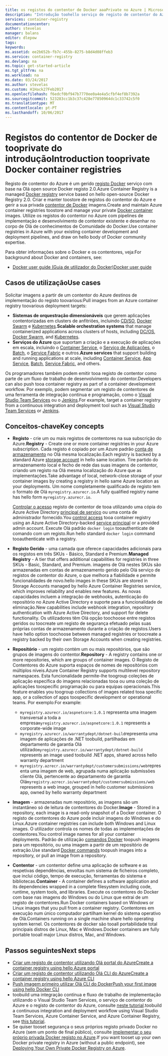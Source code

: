 ```yaml
---
title: os registos do contentor de Docker aaaPrivate no Azure | Microsoft Docs
description: "Introdução toohello serviço de registo de contentor do Azure, fornecendo baseados na nuvem geridos, os registos do Docker privados."
services: container-registry
documentationcenter: 
author: stevelas
manager: balans
editor: dlepow
tags: 
keywords: 
ms.assetid: ee2b652b-fb7c-455b-8275-b8d4d08ffeb3
ms.service: container-registry
ms.devlang: na
ms.topic: get-started-article
ms.tgt_pltfrm: na
ms.workload: na
ms.date: 03/24/2017
ms.author: stevelas
ms.custom: H1Hack27Feb2017
ms.openlocfilehash: f6edcf0bf947b7770ee0a4e4a5cfbf4ef8b7392a
ms.sourcegitcommit: 523283cc1b3c37c428e77850964dc1c33742c5f0
ms.translationtype: MT
ms.contentlocale: pt-PT
ms.lasthandoff: 10/06/2017
---
```

# <a name="introduction-tooprivate-docker-container-registries"></a><span data-ttu-id="4a951-103">Registos do contentor de Docker de tooprivate do introdução</span><span class="sxs-lookup"><span data-stu-id="4a951-103">Introduction tooprivate Docker container registries</span></span>


<span data-ttu-id="4a951-104">Registo de contentor do Azure é um gerido [registo Docker](https://docs.docker.com/registry/) serviço com base na Olá open source Docker registo 2.0.</span><span class="sxs-lookup"><span data-stu-id="4a951-104">Azure Container Registry is a managed [Docker registry](https://docs.docker.com/registry/) service based on hello open-source Docker Registry 2.0.</span></span> <span data-ttu-id="4a951-105">Criar e manter toostore de registos do contentor do Azure e gerir a sua privada [contentor de Docker](https://www.docker.com/what-docker) imagens.</span><span class="sxs-lookup"><span data-stu-id="4a951-105">Create and maintain Azure container registries toostore and manage your private [Docker container](https://www.docker.com/what-docker) images.</span></span> <span data-ttu-id="4a951-106">Utilize os registos do contentor no Azure com pipelines de implementação e desenvolvimento de contentor existente e desenhar no corpo de Olá de conhecimentos de Comunidade do Docker.</span><span class="sxs-lookup"><span data-stu-id="4a951-106">Use container registries in Azure with your existing container development and deployment pipelines, and draw on hello body of Docker community expertise.</span></span>

<span data-ttu-id="4a951-107">Para obter informações sobre o Docker e os contentores, veja:</span><span class="sxs-lookup"><span data-stu-id="4a951-107">For background about Docker and containers, see:</span></span>

* [<span data-ttu-id="4a951-108">Docker user guide (Guia de utilizador do Docker)</span><span class="sxs-lookup"><span data-stu-id="4a951-108">Docker user guide</span></span>](https://docs.docker.com/engine/userguide/)




## <a name="use-cases"></a><span data-ttu-id="4a951-109">Casos de utilização</span><span class="sxs-lookup"><span data-stu-id="4a951-109">Use cases</span></span>
<span data-ttu-id="4a951-110">Solicitar imagens a partir de um contentor do Azure destinos de implementação do registo toovarious:</span><span class="sxs-lookup"><span data-stu-id="4a951-110">Pull images from an Azure container registry toovarious deployment targets:</span></span>

* <span data-ttu-id="4a951-111">**Sistemas de orquestração dimensionáveis** que gerem aplicações contentorizadas em clusters de anfitriões, incluindo [CD/SO](https://docs.mesosphere.com/), [Docker Swarm](https://docs.docker.com/swarm/) e [Kubernetes](http://kubernetes.io/docs/).</span><span class="sxs-lookup"><span data-stu-id="4a951-111">**Scalable orchestration systems** that manage containerized applications across clusters of hosts, including [DC/OS](https://docs.mesosphere.com/), [Docker Swarm](https://docs.docker.com/swarm/), and [Kubernetes](http://kubernetes.io/docs/).</span></span>
* <span data-ttu-id="4a951-112">**Serviços do Azure** que suportam a criação e a execução de aplicações em escala, incluindo o [Container Service](../container-service/index.yml), o [Serviço de Aplicações](/app-service/index.md), o [Batch](../batch/index.md), o [Service Fabric](/azure/service-fabric/) e outros.</span><span class="sxs-lookup"><span data-stu-id="4a951-112">**Azure services** that support building and running applications at scale, including [Container Service](../container-service/index.yml), [App Service](/app-service/index.md), [Batch](../batch/index.md), [Service Fabric](/azure/service-fabric/), and others.</span></span>

<span data-ttu-id="4a951-113">Os programadores também podem emitir tooa registo de contentor como parte de um fluxo de trabalho de desenvolvimento do contentor.</span><span class="sxs-lookup"><span data-stu-id="4a951-113">Developers can also push tooa container registry as part of a container development workflow.</span></span> <span data-ttu-id="4a951-114">Por exemplo, podem segmentar um registo de contentores de uma ferramenta de integração contínua e programação, como o [Visual Studio Team Services](https://www.visualstudio.com/docs/overview) ou o [Jenkins](https://jenkins.io/).</span><span class="sxs-lookup"><span data-stu-id="4a951-114">For example, target a container registry from a continuous integration and deployment tool such as [Visual Studio Team Services](https://www.visualstudio.com/docs/overview) or [Jenkins](https://jenkins.io/).</span></span>





## <a name="key-concepts"></a><span data-ttu-id="4a951-115">Conceitos-chave</span><span class="sxs-lookup"><span data-stu-id="4a951-115">Key concepts</span></span>
* <span data-ttu-id="4a951-116">**Registo** - crie um ou mais registos de contentores na sua subscrição do Azure.</span><span class="sxs-lookup"><span data-stu-id="4a951-116">**Registry** - Create one or more container registries in your Azure subscription.</span></span> <span data-ttu-id="4a951-117">Cada registo é copiado por um Azure padrão [conta de armazenamento](../storage/common/storage-introduction.md) no Olá mesma localização.</span><span class="sxs-lookup"><span data-stu-id="4a951-117">Each registry is backed by a standard Azure [storage account](../storage/common/storage-introduction.md) in hello same location.</span></span> <span data-ttu-id="4a951-118">Tire partido do armazenamento local e fecho de rede das suas imagens de contentor, criando um registo na Olá mesma localização do Azure que as implementações.</span><span class="sxs-lookup"><span data-stu-id="4a951-118">Take advantage of local, network-close storage of your container images by creating a registry in hello same Azure location as your deployments.</span></span> <span data-ttu-id="4a951-119">Um nome completamente qualificado de registo tem o formato de Olá `myregistry.azurecr.io`.</span><span class="sxs-lookup"><span data-stu-id="4a951-119">A fully qualified registry name has hello form `myregistry.azurecr.io`.</span></span>

  <span data-ttu-id="4a951-120">[Controlar o acesso](container-registry-authentication.md) registo de contentor de tooa utilizando uma cópia do Azure Active Directory [principal de serviço](../active-directory/active-directory-application-objects.md) ou uma conta de administrador fornecido.</span><span class="sxs-lookup"><span data-stu-id="4a951-120">You [control access](container-registry-authentication.md) tooa container registry using an Azure Active Directory-backed [service principal](../active-directory/active-directory-application-objects.md) or a provided admin account.</span></span> <span data-ttu-id="4a951-121">Execute Olá padrão `docker login` tooauthenticate de comando com um registo.</span><span class="sxs-lookup"><span data-stu-id="4a951-121">Run hello standard `docker login` command tooauthenticate with a registry.</span></span>

* <span data-ttu-id="4a951-122">**Registo Gerido** - uma camada que oferece capacidades adicionais para os registos em três SKUs - Básico, Standard e Premium.</span><span class="sxs-lookup"><span data-stu-id="4a951-122">**Managed Registry** - A tier that offers additional capabilities for registries in three SKUs - Basic, Standard, and Premium.</span></span> <span data-ttu-id="4a951-123">imagens de Olá nestes SKUs são armazenadas em contas de armazenamento gerido pelo Olá serviço de registos de contentor do Azure, o que melhora a fiabilidade e permite funcionalidades de novo.</span><span class="sxs-lookup"><span data-stu-id="4a951-123">hello images in these SKUs are stored in Storage Accounts managed by hello Azure Container Registries service, which improves reliability and enables new features.</span></span> <span data-ttu-id="4a951-124">As novas capacidades incluem a integração de webhooks, autenticação do repositório no Azure Active Directory e suporte para a funcionalidade de eliminação.</span><span class="sxs-lookup"><span data-stu-id="4a951-124">New capabilities include webhook integration, repository authentication with Azure Active Directory, and support for delete functionality.</span></span> <span data-ttu-id="4a951-125">Os utilizadores têm Olá opção toochoose entre registos geridos ou toocreate um registo de segurança efetuado pelas suas próprias contas de armazenamento durante a criação de registos.</span><span class="sxs-lookup"><span data-stu-id="4a951-125">Users have hello option toochoose between managed registries or toocreate a registry backed by their own Storage Accounts when creating registries.</span></span>

* <span data-ttu-id="4a951-126">**Repositório** - um registo contém um ou mais repositórios, que são grupos de imagens do contentor.</span><span class="sxs-lookup"><span data-stu-id="4a951-126">**Repository** - A registry contains one or more repositories, which are groups of container images.</span></span> <span data-ttu-id="4a951-127">O Registo de Contentores do Azure suporta espaços de nomes de repositórios com múltiplos níveis.</span><span class="sxs-lookup"><span data-stu-id="4a951-127">Azure Container Registry supports multilevel repository namespaces.</span></span> <span data-ttu-id="4a951-128">Esta funcionalidade permite-lhe toogroup coleções de aplicação específica do imagens relacionadas tooa ou uma coleção de aplicações toospecific programação ou para equipas operacionais.</span><span class="sxs-lookup"><span data-stu-id="4a951-128">This feature enables you toogroup collections of images related tooa specific app, or a collection of apps toospecific development or operational teams.</span></span> <span data-ttu-id="4a951-129">Por exemplo:</span><span class="sxs-lookup"><span data-stu-id="4a951-129">For example:</span></span>

  * <span data-ttu-id="4a951-130">`myregistry.azurecr.io/aspnetcore:1.0.1` representa uma imagem transversal a toda a empresa</span><span class="sxs-lookup"><span data-stu-id="4a951-130">`myregistry.azurecr.io/aspnetcore:1.0.1` represents a corporate-wide image</span></span>
  * <span data-ttu-id="4a951-131">`myregistry.azurecr.io/warrantydept/dotnet-build`representa uma imagem de aplicações de .NET toobuild, partilhadas em departamento de garantia Olá utilizado</span><span class="sxs-lookup"><span data-stu-id="4a951-131">`myregistry.azurecr.io/warrantydept/dotnet-build` represents an image used toobuild .NET apps, shared across hello warranty department</span></span>
  * <span data-ttu-id="4a951-132">`myregistry.azrecr.io/warrantydept/customersubmissions/web`representa uma imagem de web, agrupada numa aplicação submissões cliente Olá, pertencente ao departamento de garantia Olá</span><span class="sxs-lookup"><span data-stu-id="4a951-132">`myregistry.azrecr.io/warrantydept/customersubmissions/web` represents a web image, grouped in hello customer submissions app, owned by hello warranty department</span></span>

* <span data-ttu-id="4a951-133">**Imagem** - armazenadas num repositório, as imagens são um instantâneo só de leitura de contentores do Docker.</span><span class="sxs-lookup"><span data-stu-id="4a951-133">**Image** - Stored in a repository, each image is a read-only snapshot of a Docker container.</span></span> <span data-ttu-id="4a951-134">O registo de contentores do Azure pode incluir imagens do Windows e do Linux.</span><span class="sxs-lookup"><span data-stu-id="4a951-134">Azure container registries can include both Windows and Linux images.</span></span> <span data-ttu-id="4a951-135">O utilizador controla os nomes de todas as implementações de contentores.</span><span class="sxs-lookup"><span data-stu-id="4a951-135">You control image names for all your container deployments.</span></span> <span data-ttu-id="4a951-136">Padrão de utilização [comandos Docker](https://docs.docker.com/engine/reference/commandline/) toopush imagens para um repositório, ou uma imagem a partir de um repositório de extração.</span><span class="sxs-lookup"><span data-stu-id="4a951-136">Use standard [Docker commands](https://docs.docker.com/engine/reference/commandline/) toopush images into a repository, or pull an image from a repository.</span></span>

* <span data-ttu-id="4a951-137">**Contentor** - um contentor define uma aplicação de software e as respetivas dependências, envoltas num sistema de ficheiros completo, que inclui código, tempo de execução, ferramentas do sistema e bibliotecas.</span><span class="sxs-lookup"><span data-stu-id="4a951-137">**Container** - A container defines a software application and its dependencies wrapped in a complete filesystem including code, runtime, system tools, and libraries.</span></span> <span data-ttu-id="4a951-138">Execute os contentores do Docker com base nas imagens do Windows ou do Linux que extrai de um registo de contentores.</span><span class="sxs-lookup"><span data-stu-id="4a951-138">Run Docker containers based on Windows or Linux images that you pull from a container registry.</span></span> <span data-ttu-id="4a951-139">Contentores em execução num único computador partilham kernel do sistema operativo de Olá.</span><span class="sxs-lookup"><span data-stu-id="4a951-139">Containers running on a single machine share hello operating system kernel.</span></span> <span data-ttu-id="4a951-140">Os contentores de docker são tooall portabilidade total principais distros de Linux, Mac e Windows.</span><span class="sxs-lookup"><span data-stu-id="4a951-140">Docker containers are fully portable tooall major Linux distros, Mac, and Windows.</span></span>




## <a name="next-steps"></a><span data-ttu-id="4a951-141">Passos seguintes</span><span class="sxs-lookup"><span data-stu-id="4a951-141">Next steps</span></span>
* [<span data-ttu-id="4a951-142">Criar um registo de contentor utilizando Olá portal do Azure</span><span class="sxs-lookup"><span data-stu-id="4a951-142">Create a container registry using hello Azure portal</span></span>](container-registry-get-started-portal.md)
* [<span data-ttu-id="4a951-143">Criar um registo de contentor utilizando Olá CLI do Azure</span><span class="sxs-lookup"><span data-stu-id="4a951-143">Create a container registry using hello Azure CLI</span></span>](container-registry-get-started-azure-cli.md)
* [<span data-ttu-id="4a951-144">Push imagem primeiro utilizar Olá CLI do Docker</span><span class="sxs-lookup"><span data-stu-id="4a951-144">Push your first image using hello Docker CLI</span></span>](container-registry-get-started-docker-cli.md)
* <span data-ttu-id="4a951-145">toobuild uma integração contínua e fluxo de trabalho de implementação utilizando o Visual Studio Team Services, o serviço de contentor do Azure e o registo de contentor do Azure, consulte [neste tutorial](../container-service/dcos-swarm/container-service-docker-swarm-setup-ci-cd.md).</span><span class="sxs-lookup"><span data-stu-id="4a951-145">toobuild a continuous integration and deployment workflow using Visual Studio Team Services, Azure Container Service, and Azure Container Registry, see [this tutorial](../container-service/dcos-swarm/container-service-docker-swarm-setup-ci-cd.md).</span></span>
* <span data-ttu-id="4a951-146">Se quiser tooset segurança o seus próprios registo privado Docker no Azure (sem um ponto de final público), consulte [implementar o seu próprio privada Docker registo no Azure](../virtual-machines/virtual-machines-linux-docker-registry-in-blob-storage.md).</span><span class="sxs-lookup"><span data-stu-id="4a951-146">If you want tooset up your own Docker private registry in Azure (without a public endpoint), see [Deploying Your Own Private Docker Registry on Azure](../virtual-machines/virtual-machines-linux-docker-registry-in-blob-storage.md).</span></span>
